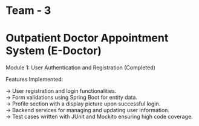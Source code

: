 Team - 3
===================================
Outpatient Doctor Appointment System (E-Doctor)
====================================
Module 1: User Authentication and Registration (Completed) <br>

Features Implemented:

-> User registration and login functionalities. <br>
-> Form validations using Spring Boot for entity data. <br>
-> Profile section with a display picture upon successful login. <br>
-> Backend services for managing and updating user information. <br>
-> Test cases written with JUnit and Mockito ensuring high code coverage. <br>
